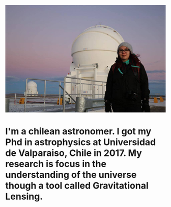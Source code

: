 ![my photo](/images/paranal.jpg)

# I'm a chilean astronomer. I got my Phd in astrophysics at Universidad de Valparaiso, Chile in 2017. My research is focus in the understanding of the universe though a tool called Gravitational Lensing.  

